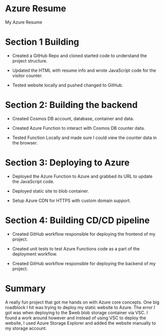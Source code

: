 # Azure Resume
My Azure Resume

# Section 1 Building 

- Created a GitHub Repo and cloned started code to understand the project structure.

- Updated the HTML with resume info and wrote JavaScript code for the visitor   counter.

- Tested website locally and pushed changed to GitHub.

# Section 2: Building the backend

- Created Cosmos DB account, database, container and data.

- Created Azure Function to interact with Cosmos DB counter data.

- Tested Function Locally and made sure I could view the counter data in the    browser.

# Section 3: Deploying to Azure

- Deployed the Azure Function to Azure and grabbed its URL to update the JavaScript code.

- Deployed static site to blob container.

- Setup Azure CDN for HTTPS with custom domain support.

# Section 4: Building CD/CD pipeline

- Created GitHub workflow responsible for deploying the frontend of my project.

- Created unit tests to test Azure Functions code as a part of the deployment workflow.

- Created GitHub workflow responsible for deploying the backend of my project.

# Summary

A really fun project that got me hands on with Azure core concepts. One big roadblock I hit was trying to deploy my static website to Azure. The error I got was when deploying to the $web blob storage container via VSC. I found a work around however and instead of using VSC to deploy the website, I used Azure Storage Explorer and added the website manually to my storage account.



